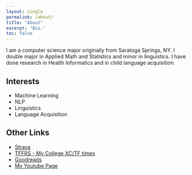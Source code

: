 ```yaml
---
layout: single
permalink: /about/
title: "About"
excerpt: "Bio."
toc: false
---
```



<p>I am a computer science major originally from Saratoga Springs, NY.
I double major in Applied Math and Statistics and minor in linguistics.
I have done research in Health Informatics and in child language acquisition.</p>

<h2>Interests</h2>

<ul class="skill-list">
	<li>Machine Learning</li>
	<li>NLP</li>
	<li>Linguistics</li>
	<li>Language Acquisition</li>
</ul>
<h2>Other Links</h2>
<ul class='skill-list'>
	<li><a href="https://www.strava.com/athletes/16806602">Strava</a></li>
	<li><a href="https://www.tfrrs.org/athletes/6544325/Johns_Hopkins/Will_Howe.html">TFFRS - My College XC/TF times</a></li>
	<li><a href="https://www.goodreads.com/user/show/4739295-will">Goodreads</a></li>
  <li><a href="https://www.youtube.com/user/RWHsuzuki44/videos?view_as=subscriber">My Youtube Page</a></li>
</ul>
